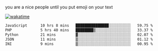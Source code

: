 you are a nice people until you put emoji on your text

[![wakatime](https://wakatime.com/badge/user/87646243-158a-4241-a3cb-668e1fa2dbb8.svg)](https://wakatime.com/@87646243-158a-4241-a3cb-668e1fa2dbb8)
<!--START_SECTION:waka-->

```txt
JavaScript      10 hrs 8 mins   ███████████████░░░░░░░░░░   59.75 %
PHP             5 hrs 40 mins   ████████▒░░░░░░░░░░░░░░░░   33.37 %
Python          21 mins         ▓░░░░░░░░░░░░░░░░░░░░░░░░   02.07 %
JSON            11 mins         ▒░░░░░░░░░░░░░░░░░░░░░░░░   01.12 %
INI             9 mins          ▒░░░░░░░░░░░░░░░░░░░░░░░░   00.95 %
```

<!--END_SECTION:waka-->
